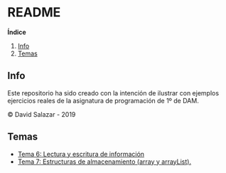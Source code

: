 # README

**Índice**

1. [Info](#info)
2. [Temas](#temas)

<div id="info"/>

## Info

Este repositorio ha sido creado con la intención de ilustrar con ejemplos ejercicios reales de la asignatura de programación de 1º de DAM.

&copy; David Salazar - 2019

<div id="temas"/>

## Temas

- [Tema 6: Lectura y escritura de información](https://github.com/mrgold92/DAM/tree/master/DAM/src/tema6)
- [Tema 7: Estructuras de almacenamiento (array y arrayList).](https://github.com/mrgold92/DAM/tree/master/DAM/src/tema7)


